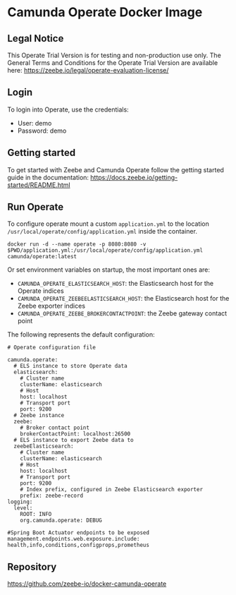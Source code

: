 # Camunda Operate Docker Image

## Legal Notice

This Operate Trial Version is for testing and non-production use only.
The General Terms and Conditions for the Operate Trial Version are available here: https://zeebe.io/legal/operate-evaluation-license/

## Login

To login into Operate, use the credentials:

- User: demo
- Password: demo

## Getting started

To get started with Zeebe and Camunda Operate follow the getting started guide
in the documentation: https://docs.zeebe.io/getting-started/README.html

## Run Operate

To configure operate mount a custom `application.yml` to the location
`/usr/local/operate/config/application.yml` inside the container.

```
docker run -d --name operate -p 8080:8080 -v $PWD/application.yml:/usr/local/operate/config/application.yml camunda/operate:latest
```

Or set environment variables on startup, the most important ones are:
- `CAMUNDA_OPERATE_ELASTICSEARCH_HOST`: the Elasticsearch host for the Operate indices
- `CAMUNDA_OPERATE_ZEEBEELASTICSEARCH_HOST`: the Elasticsearch host for the Zeebe exporter indices
- `CAMUNDA_OPERATE_ZEEBE_BROKERCONTACTPOINT`: the Zeebe gateway contact point

The following represents the default configuration:

```
# Operate configuration file

camunda.operate:
  # ELS instance to store Operate data
  elasticsearch:
    # Cluster name
    clusterName: elasticsearch
    # Host
    host: localhost
    # Transport port
    port: 9200
  # Zeebe instance
  zeebe:
    # Broker contact point
    brokerContactPoint: localhost:26500
  # ELS instance to export Zeebe data to
  zeebeElasticsearch:
    # Cluster name
    clusterName: elasticsearch
    # Host
    host: localhost
    # Transport port
    port: 9200
    # Index prefix, configured in Zeebe Elasticsearch exporter
    prefix: zeebe-record
logging:
  level:
    ROOT: INFO
    org.camunda.operate: DEBUG

#Spring Boot Actuator endpoints to be exposed
management.endpoints.web.exposure.include: health,info,conditions,configprops,prometheus
```

## Repository

https://github.com/zeebe-io/docker-camunda-operate
